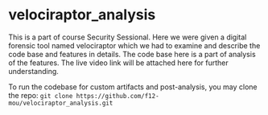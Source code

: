 # velociraptor_analysis
This is a part of course Security Sessional. Here we were given a digital forensic tool named velociraptor which we had to examine and describe the code base and features in details. The code base here is a part of analysis of the features. The live video link will be attached here for further understanding. 

To run the codebase for custom artifacts and post-analysis, you may clone the repo:
`git clone https://github.com/f12-mou/velociraptor_analysis.git`

